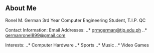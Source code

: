 ## About Me

Ronel M. German
3rd Year Computer Engineering Student, T.I.P. QC

Contact Information:
Email Addresses: 
..* qrmgerman@tip.edu.ph
..* germanronel899@gmail.com

Interests:
..* Computer Hardware
..* Sports
..* Music
..* Video Games

